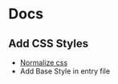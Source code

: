 # Docs

## Add CSS Styles

- [Normalize css](https://necolas.github.io/normalize.css/)
- Add Base Style in entry file
